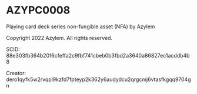 # AZYPC0008
Playing card deck series non-fungible asset (NFA) by Azylem

Copyright 2022 Azylem. All rights reserved.

SCID: 88e303fb364b20f6cfeffa2c9fbf741cbeb0b3fbd2a3640a86827ec1acddb4b8

Creator: dero1qyfk5w2rvqpl9kzfd7fpteyp2k362y6audydcu2qrgcmj6vtasfkgqq9704gn
